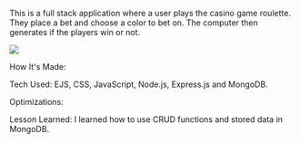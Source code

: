 This is a full stack application where a user plays the casino game roulette. They place a bet and choose a color to bet on. The computer then generates if the players win or not.

<img src="roulette.png">

How It's Made:

Tech Used: EJS, CSS, JavaScript, Node.js, Express.js and MongoDB.

Optimizations: 

Lesson Learned: I learned how to use CRUD functions and stored data in MongoDB. 




